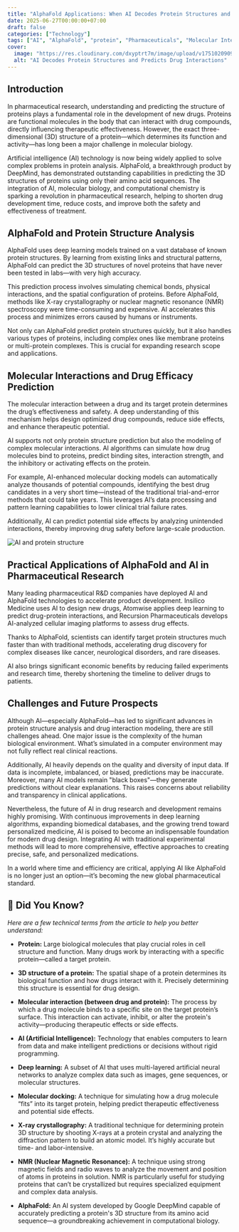 ```yaml
---
title: "AlphaFold Applications: When AI Decodes Protein Structures and Predicts Drug Interactions"
date: 2025-06-27T00:00:00+07:00
draft: false
categories: ["Technology"]
tags: ["AI", "AlphaFold", "protein", "Pharmaceuticals", "Molecular Interactions", "Tools"]
cover:
  image: "https://res.cloudinary.com/dxyptrt7m/image/upload/v1751020909/c4z39pkwigbufbhww63q.jpg"
  alt: "AI Decodes Protein Structures and Predicts Drug Interactions"
---
```


## Introduction

In pharmaceutical research, understanding and predicting the structure of proteins plays a fundamental role in the development of new drugs. Proteins are functional molecules in the body that can interact with drug compounds, directly influencing therapeutic effectiveness. However, the exact three-dimensional (3D) structure of a protein—which determines its function and activity—has long been a major challenge in molecular biology.

Artificial intelligence (AI) technology is now being widely applied to solve complex problems in protein analysis. AlphaFold, a breakthrough product by DeepMind, has demonstrated outstanding capabilities in predicting the 3D structures of proteins using only their amino acid sequences. The integration of AI, molecular biology, and computational chemistry is sparking a revolution in pharmaceutical research, helping to shorten drug development time, reduce costs, and improve both the safety and effectiveness of treatment.

## AlphaFold and Protein Structure Analysis

AlphaFold uses deep learning models trained on a vast database of known protein structures. By learning from existing links and structural patterns, AlphaFold can predict the 3D structures of novel proteins that have never been tested in labs—with very high accuracy.

This prediction process involves simulating chemical bonds, physical interactions, and the spatial configuration of proteins. Before AlphaFold, methods like X-ray crystallography or nuclear magnetic resonance (NMR) spectroscopy were time-consuming and expensive. AI accelerates this process and minimizes errors caused by humans or instruments.

Not only can AlphaFold predict protein structures quickly, but it also handles various types of proteins, including complex ones like membrane proteins or multi-protein complexes. This is crucial for expanding research scope and applications.

## Molecular Interactions and Drug Efficacy Prediction

The molecular interaction between a drug and its target protein determines the drug’s effectiveness and safety. A deep understanding of this mechanism helps design optimized drug compounds, reduce side effects, and enhance therapeutic potential.

AI supports not only protein structure prediction but also the modeling of complex molecular interactions. AI algorithms can simulate how drug molecules bind to proteins, predict binding sites, interaction strength, and the inhibitory or activating effects on the protein.

For example, AI-enhanced molecular docking models can automatically analyze thousands of potential compounds, identifying the best drug candidates in a very short time—instead of the traditional trial-and-error methods that could take years. This leverages AI’s data processing and pattern learning capabilities to lower clinical trial failure rates.

Additionally, AI can predict potential side effects by analyzing unintended interactions, thereby improving drug safety before large-scale production.

![AI and protein structure](https://res.cloudinary.com/dxyptrt7m/image/upload/v1751021024/xv4oqpbcq9tzayc4gxgd.jpg)

## Practical Applications of AlphaFold and AI in Pharmaceutical Research

Many leading pharmaceutical R&D companies have deployed AI and AlphaFold technologies to accelerate product development. Insilico Medicine uses AI to design new drugs, Atomwise applies deep learning to predict drug-protein interactions, and Recursion Pharmaceuticals develops AI-analyzed cellular imaging platforms to assess drug effects.

Thanks to AlphaFold, scientists can identify target protein structures much faster than with traditional methods, accelerating drug discovery for complex diseases like cancer, neurological disorders, and rare diseases.

AI also brings significant economic benefits by reducing failed experiments and research time, thereby shortening the timeline to deliver drugs to patients.

## Challenges and Future Prospects

Although AI—especially AlphaFold—has led to significant advances in protein structure analysis and drug interaction modeling, there are still challenges ahead. One major issue is the complexity of the human biological environment. What’s simulated in a computer environment may not fully reflect real clinical reactions.

Additionally, AI heavily depends on the quality and diversity of input data. If data is incomplete, imbalanced, or biased, predictions may be inaccurate. Moreover, many AI models remain "black boxes"—they generate predictions without clear explanations. This raises concerns about reliability and transparency in clinical applications.

Nevertheless, the future of AI in drug research and development remains highly promising. With continuous improvements in deep learning algorithms, expanding biomedical databases, and the growing trend toward personalized medicine, AI is poised to become an indispensable foundation for modern drug design. Integrating AI with traditional experimental methods will lead to more comprehensive, effective approaches to creating precise, safe, and personalized medications.

In a world where time and efficiency are critical, applying AI like AlphaFold is no longer just an option—it’s becoming the new global pharmaceutical standard.

## 📌 Did You Know?

*Here are a few technical terms from the article to help you better understand:*

  - **Protein:** Large biological molecules that play crucial roles in cell structure and function. Many drugs work by interacting with a specific protein—called a target protein.

  - **3D structure of a protein:** The spatial shape of a protein determines its biological function and how drugs interact with it. Precisely determining this structure is essential for drug design.
  
  - **Molecular interaction (between drug and protein):** The process by which a drug molecule binds to a specific site on the target protein’s surface. This interaction can activate, inhibit, or alter the protein's activity—producing therapeutic effects or side effects.

  - **AI (Artificial Intelligence):** Technology that enables computers to learn from data and make intelligent predictions or decisions without rigid programming.

  - **Deep learning:** A subset of AI that uses multi-layered artificial neural networks to analyze complex data such as images, gene sequences, or molecular structures.

  - **Molecular docking:** A technique for simulating how a drug molecule “fits” into its target protein, helping predict therapeutic effectiveness and potential side effects.
  
  - **X-ray crystallography:** A traditional technique for determining protein 3D structure by shooting X-rays at a protein crystal and analyzing the diffraction pattern to build an atomic model. It’s highly accurate but time- and labor-intensive.
  
  - **NMR (Nuclear Magnetic Resonance):** A technique using strong magnetic fields and radio waves to analyze the movement and position of atoms in proteins in solution. NMR is particularly useful for studying proteins that can’t be crystallized but requires specialized equipment and complex data analysis.

  - **AlphaFold:** An AI system developed by Google DeepMind capable of accurately predicting a protein's 3D structure from its amino acid sequence—a groundbreaking achievement in computational biology.
